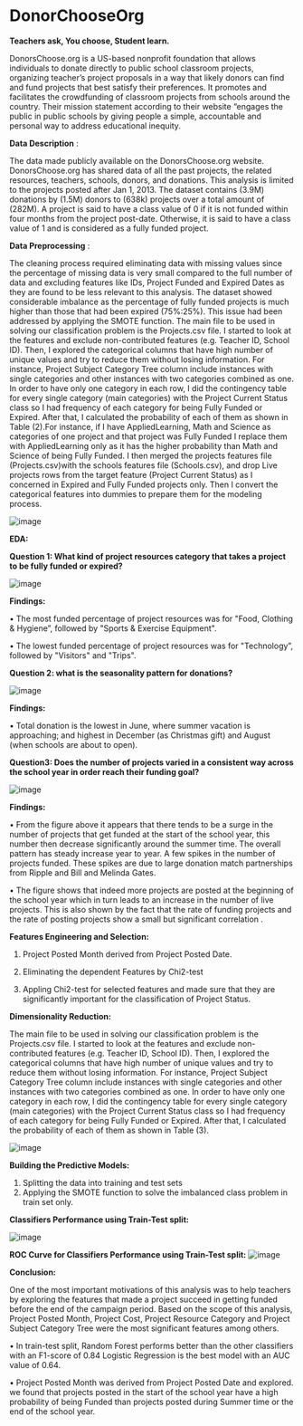 # DonorChooseOrg
**Teachers ask, You choose, Student learn.**

DonorsChoose.org is a US-based nonprofit foundation that allows individuals to donate directly to public school classroom projects, organizing teacher’s project proposals in a way that likely donors can find and fund projects that best satisfy their preferences. It promotes and facilitates the crowdfunding of classroom projects from schools around the country. Their mission statement according to their website “engages the public in public schools by giving people a simple, accountable and personal way to address educational inequity.

**Data Description** :

The data made publicly available on the DonorsChoose.org website. DonorsChoose.org has shared data of all the past projects, the related resources, teachers, schools, donors, and donations. This analysis is limited to the projects posted after Jan 1, 2013. The dataset contains (3.9M) donations by (1.5M) donors to (638k) projects over a total amount of (282M). A project is said to have a class value of 0 if it is not funded within four months from the project post-date. Otherwise, it is said to have a class value of 1 and is considered as a fully funded project. 


**Data Preprocessing** :

The cleaning process required eliminating data with missing values since the percentage of missing data is very small compared to the full number of data and excluding features like IDs, Project Funded and Expired Dates as they are found to be less relevant to this analysis. The dataset showed considerable imbalance as the percentage of fully funded projects is much higher than those that had been expired (75%:25%). This issue had been addressed by applying the SMOTE function. The main file to be used in solving our classification problem is the Projects.csv file. I started to look at the features and exclude non-contributed features (e.g. Teacher ID, School ID). Then, I explored the categorical columns that have high number of unique values and try to reduce them without losing information. For instance, Project Subject Category Tree column include instances with single categories and other instances with two categories combined as one. In order to have only one category in each row, I did the contingency table for every single category (main categories) with the Project Current Status class so I had frequency of each category for being Fully Funded or Expired. After that, I calculated the probability of each of them as shown in Table (2).For instance, if I  have AppliedLearning, Math and Science as categories of one project and that project was Fully Funded I replace them with AppliedLearning only as it has the higher probability than Math and Science of being Fully Funded. I then merged the projects features file (Projects.csv)with the schools features file (Schools.csv), and drop Live projects rows from the target feature (Project Current Status) as I concerned in Expired and Fully Funded projects only. Then I convert the categorical features into dummies to prepare them for the modeling process.   

![image](https://user-images.githubusercontent.com/93243958/139572080-11663794-eaef-4a62-a94f-f799368486e8.png)

  

**EDA:**


**Question 1: What kind of project resources category that takes a project to be fully funded
or expired?**

![image](https://user-images.githubusercontent.com/93243958/139573005-9fc6e349-2b1f-4e67-a32f-ba8f63a2e0c9.png)

**Findings:**

•	The most funded percentage of project resources was for "Food, Clothing & Hygiene”, followed by "Sports & Exercise Equipment".

•	The lowest funded percentage of project resources was for "Technology”, followed by "Visitors" and "Trips".

**Question 2: what is the seasonality pattern for donations?**

![image](https://user-images.githubusercontent.com/93243958/139236561-3c11582e-233b-41c0-83ea-02ea05f1aa50.png)

**Findings:**

• Total donation is the lowest in June, where summer vacation is approaching; and highest in December (as Christmas gift) and August (when schools are about to open).

**Question3: Does the number of projects varied in a consistent way across the school year in order reach their funding goal?**

![image](https://user-images.githubusercontent.com/93243958/139236794-3265282f-a1d0-48b0-b116-a60caac1f651.png)

**Findings:**

• From the figure above it appears that there tends to be a surge in the number of projects that get funded at the start of the school year, this number then decrease significantly around the summer time. The overall pattern has steady increase year to year. A few spikes in the number of projects funded. These spikes are due to large donation match partnerships from Ripple and Bill and Melinda Gates.

• The figure shows that indeed more projects are posted at the beginning of the school year which in turn leads to an increase in the number of live projects. This is also shown by the fact that the rate of funding projects and the rate of posting projects show a small but significant correlation .


**Features Engineering and Selection:**

1. Project  Posted  Month  derived  from  Project  Posted Date.

2. Eliminating  the  dependent  Features by Chi2-test 

3. Appling Chi2-test for  selected  features  and  made  sure  that  they  are significantly important for the classification of Project Status.


**Dimensionality Reduction:**

The main file to be used in solving our classification problem is the Projects.csv file. I started to look at the features and exclude non-contributed features (e.g. Teacher ID, School ID). Then, I explored the categorical columns that have high number of unique values and try to reduce them without losing information. For instance, Project Subject Category Tree column include instances with single categories and other instances with two categories combined as one. In order to have only one category in each row, I did the contingency table for every single category (main categories) with the Project Current Status class so I had frequency of each category for being Fully Funded or Expired. After that, I calculated the probability of each of them as shown in Table (3).

![image](https://user-images.githubusercontent.com/93243958/139011250-348036c4-34c5-4fca-a355-d96205fd5dcb.png)




**Building the Predictive Models:**

1. Splitting  the  data   into training  and  test  sets
2. Applying the SMOTE function to solve the imbalanced class problem in train set only.

**Classifiers Performance using Train-Test split:**

![image](https://user-images.githubusercontent.com/93243958/139572983-ae380da7-fb00-4634-8759-308e62d82c5e.png)

**ROC Curve  for Classifiers Performance using Train-Test split:**
![image](https://user-images.githubusercontent.com/93243958/139693298-df05b591-ec30-479c-a81a-5c4fc0787fcd.png)



**Conclusion:**

One of the most important motivations of this analysis was to help teachers by exploring the features that made a project succeed in getting funded before the end of the campaign period. Based on the scope of this analysis, Project Posted Month, Project Cost, Project Resource Category and Project Subject Category Tree were the most significant features among others.

• In train-test split, Random Forest performs better than the other classifiers with an F1-score of 0.84 Logistic Regression is the best model with an AUC value of 0.64. 

• Project Posted Month was derived from Project Posted Date and explored. we found that projects posted in the start of the school year have a high probability of being Funded than projects posted during Summer time or the end of the school year.





